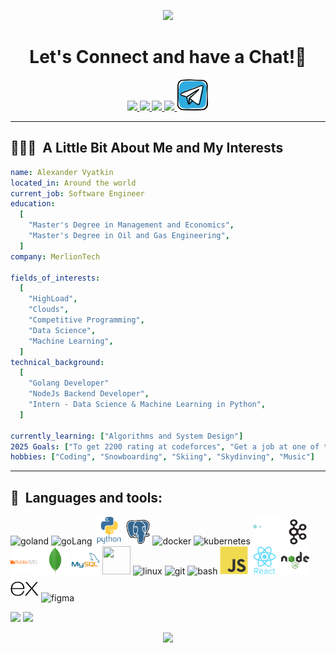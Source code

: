 <p align="center">
  <img src="https://capsule-render.vercel.app/api?type=waving&color=gradient&text=Hello!&height=100&section=header"/>
</p>

<h1 align="center">
  Let's Connect and have a Chat!💬
</h1>

<p align="center">
<!-- <a href="https://name.netlify.app/">
  <img height="50" src="https://user-images.githubusercontent.com/46517096/166972883-f5f1d88c-0246-4374-88ac-ded0f2cf0699.png"/>
</a> -->
<a href="https://www.linkedin.com/in/blckvia/">
  <img height="50" src="https://user-images.githubusercontent.com/46517096/166973395-19676cd8-f8ec-4abf-83ff-da8243505b82.png"/>
</a>
<!-- <a href="https://blckvia.medium.com/">
  <img height="50" src="https://user-images.githubusercontent.com/46517096/166973962-d05d145a-b6a0-4643-bd3d-5ac845679367.png"/>
</a> -->
<a href="https://dev.to/blckvia">
  <img height="50" src="https://user-images.githubusercontent.com/46517096/166974096-7aeecad4-483e-4c85-983f-f4b37b3f794e.png"/>
</a>
<a href="https://twitter.com/blckvia">
  <img height="50" src="https://user-images.githubusercontent.com/46517096/166974271-91dfa250-d70b-4cb9-8707-f1bda1b708c3.png"/>
</a>
<a href="https://www.instagram.com/blckvia/">
  <img height="50" src="https://user-images.githubusercontent.com/46517096/166974368-9798f39f-1f46-499c-b14e-81f0a3f83a06.png"/>
</a>
<a href="https://t.me/blckvia">
  <img height="50" src="2749409_cloud_message_messenger_network_plane_icon.svg"/>
</a>
</p>

<!--<p align="center"> -->
<!-- 	<p align="center"> -->
<!--     <img id="preview" src="https://komarev.com/ghpvc/?username=blckvia&color=grey"> -->
<!-- </p> -->

---

<h2> 👨🏻‍💻 &nbsp;A Little Bit About Me and My Interests</h2>

```yaml
name: Alexander Vyatkin
located_in: Around the world
current_job: Software Engineer
education:
  [
    "Master's Degree in Management and Economics",
    "Master's Degree in Oil and Gas Engineering",
  ]
company: MerlionTech

fields_of_interests:
  [
    "HighLoad",
    "Clouds",
    "Competitive Programming",
    "Data Science",
    "Machine Learning",
  ]
technical_background:
  [
    "Golang Developer"
    "NodeJs Backend Developer",
    "Intern - Data Science & Machine Learning in Python",
  ]
  
currently_learning: ["Algorithms and System Design"]
2025 Goals: ["To get 2200 rating at codeforces", "Get a job at one of the MAANG companies"]
hobbies: ["Coding", "Snowboarding", "Skiing", "Skydinving", "Music"]
```
  
---  
  
<h2> 🚀 &nbsp;Languages and tools:</h2>
<p align="left">
<img src="https://cdn.jsdelivr.net/gh/devicons/devicon/icons/goland/goland-original.svg" alt="goland" width="45" height="45"/>
<img src="https://cdn.jsdelivr.net/gh/devicons/devicon/icons/go/go-original.svg" alt="goLang" width="45" height="45"/>
<img src="https://raw.githubusercontent.com/devicons/devicon/master/icons/python/python-original-wordmark.svg" alt="python" width="45" height="45"/>
	
<img height="40" src="https://github.com/devicons/devicon/blob/master/icons/postgresql/postgresql-original.svg">
<img src="https://cdn.jsdelivr.net/gh/devicons/devicon/icons/docker/docker-original.svg" alt="docker" width="45" height="45"/>
<img src="https://cdn.jsdelivr.net/gh/devicons/devicon/icons/kubernetes/kubernetes-plain.svg" alt="kubernetes" width="45" height="45"/>
<img src="https://github.com/devicons/devicon/blob/master/icons/grpc/grpc-original.svg" alt="grpc" width="45" height="45"/>
<img height="40" src="https://github.com/devicons/devicon/blob/master/icons/apachekafka/apachekafka-original.svg" alt="kafka" width="45" height="45">
<img height="40" src="https://github.com/devicons/devicon/blob/master/icons/rabbitmq/rabbitmq-original-wordmark.svg" alt="rabbitmq" width="45" height="45">
<img src="https://raw.githubusercontent.com/devicons/devicon/master/icons/mongodb/mongodb-original.svg" alt="mongodb" width="45" height="45" />
<img src="https://raw.githubusercontent.com/devicons/devicon/master/icons/mysql/mysql-original-wordmark.svg" alt="mysql" width="45" height="45" />

<img src="https://cdn.jsdelivr.net/gh/devicons/devicon/icons/amazonwebservices/amazonwebservices-plain-wordmark.svg" width="45" height="45"/>
<img src="https://cdn.jsdelivr.net/gh/devicons/devicon/icons/linux/linux-original.svg" alt="linux" width="45" height="45"/>       
<img src="https://cdn.jsdelivr.net/gh/devicons/devicon/icons/git/git-original.svg" alt="git" width="45" height="45"/>
<img src="https://cdn.jsdelivr.net/gh/devicons/devicon/icons/bash/bash-original.svg" alt="bash" width="45" height="45"/>
<img src="https://raw.githubusercontent.com/devicons/devicon/master/icons/javascript/javascript-original.svg" alt="javascript" width="45" height="45" />
<img src="https://raw.githubusercontent.com/devicons/devicon/master/icons/react/react-original-wordmark.svg" alt="react" width="45" height="45" />
<img src="https://raw.githubusercontent.com/devicons/devicon/master/icons/nodejs/nodejs-original-wordmark.svg" alt="nodejs" width="45" height="45" />
<img height="40" src="https://github.com/devicons/devicon/blob/master/icons/express/express-original.svg" alt="express" width="45" height="45">
<img src="https://cdn.jsdelivr.net/gh/devicons/devicon/icons/figma/figma-original.svg" alt="figma" width="45" height="45"/>   
</p>

   <a href="https://leetcode.com/blckvia/"><img width="48%" src="https://leetcode.card.workers.dev/blckvia?theme=dark&font=baloo&extension=null&border=2&border_radius=8"></a>
    <a href="https://github.com/blckvia"><img width="50%" src="https://github-readme-stats.vercel.app/api/top-langs/?username=blckvia&layout=compact&hide=Jupyter%20Notebook,html,css,ejs,scss,tex&langs_count=4&bg_color=101010&hide_title=true"></a>

<p align="center">
  <img src="https://capsule-render.vercel.app/api?type=waving&color=gradient&height=100&section=footer"/>
